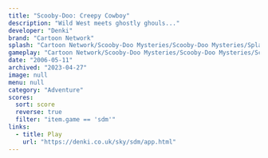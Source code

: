 ```yaml
---
title: "Scooby-Doo: Creepy Cowboy"
description: "Wild West meets ghostly ghouls..."
developer: "Denki"
brand: "Cartoon Network"
splash: "Cartoon Network/Scooby-Doo Mysteries/Scooby-Doo Mysteries/Splash.jpg"
gameplay: "Cartoon Network/Scooby-Doo Mysteries/Scooby-Doo Mysteries/Screen02.jpg"
date: "2006-05-11"
archived: "2023-04-27"
image: null
menu: null
category: "Adventure"
scores:
  sort: score
  reverse: true
  filter: "item.game == 'sdm'"
links:
  - title: Play
    url: "https://denki.co.uk/sky/sdm/app.html"
---
```

